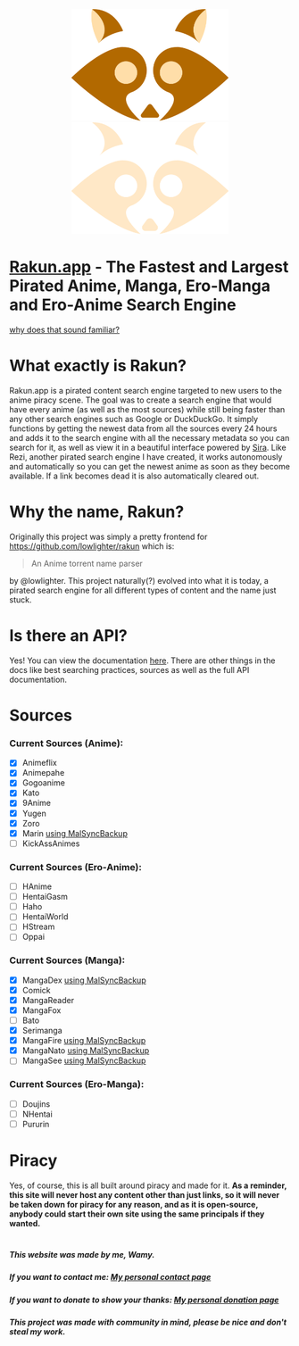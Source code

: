 <div align="center">
    <img src="/assets/RakunLogoDark.svg#gh-light-mode-only" height="200">
    <img src="/assets/RakunLogoLight.svg#gh-dark-mode-only" height="200">
</div>

# [Rakun.app](https://rakun.app) - The Fastest and Largest Pirated Anime, Manga, Ero-Manga and Ero-Anime Search Engine
[why does that sound familiar?](https://github.com/Wamy-Dev/ReziWebsite)


# What exactly is Rakun?
Rakun.app is a pirated content search engine targeted to new users to the anime piracy scene. The goal was to create a search engine that would have every anime (as well as the most sources) while still being faster than any other search engines such as Google or DuckDuckGo. It simply functions by getting the newest data from all the sources every 24 hours and adds it to the search engine with all the necessary metadata so you can search for it, as well as view it in a beautiful interface powered by [Sira](https://www.sira-design.party/). Like Rezi, another pirated search engine I have created, it works autonomously and automatically so you can get the newest anime as soon as they become available. If a link becomes dead it is also automatically cleared out.

# Why the name, Rakun?
Originally this project was simply a pretty frontend for https://github.com/lowlighter/rakun which is:
> An Anime torrent name parser

by @lowlighter. This project naturally(?) evolved into what it is today, a pirated search engine for all different types of content and the name just stuck.

# Is there an API?
Yes! You can view the documentation [here](https://docs.rakun.app). There are other things in the docs like best searching practices, sources as well as the full API documentation.

# Sources
### Current Sources (Anime):
- [x] Animeflix
- [x] Animepahe
- [x] Gogoanime
- [x] Kato
- [x] 9Anime
- [x] Yugen
- [x] Zoro
- [x] Marin [using MalSyncBackup](https://github.com/MALSync/MAL-Sync-Backup/tree/master/data/pages/Marin)
- [ ] KickAssAnimes

### Current Sources (Ero-Anime):
- [ ] HAnime
- [ ] HentaiGasm
- [ ] Haho
- [ ] HentaiWorld
- [ ] HStream
- [ ] Oppai

### Current Sources (Manga):
- [x] MangaDex [using MalSyncBackup](https://github.com/MALSync/MAL-Sync-Backup/tree/master/data/pages/Mangadex)
- [x] Comick
- [x] MangaReader
- [x] MangaFox
- [ ] Bato
- [x] Serimanga
- [x] MangaFire [using MalSyncBackup](https://github.com/MALSync/MAL-Sync-Backup/tree/master/data/pages/MangaFire)
- [x] MangaNato [using MalSyncBackup](https://github.com/MALSync/MAL-Sync-Backup/tree/master/data/pages/MangaNato)
- [ ] MangaSee [using MalSyncBackup](https://github.com/MALSync/MAL-Sync-Backup/tree/master/data/pages/MangaSee)

### Current Sources (Ero-Manga):
- [ ] Doujins
- [ ] NHentai
- [ ] Pururin

# Piracy
Yes, of course, this is all built around piracy and made for it. **As a reminder, this site will never host any content other than just links, so it will never be taken down for piracy for any reason, and as it is open-source, anybody could start their own site using the same principals if they wanted.**

#

##### This website was made by me, Wamy.
##### If you want to contact me: [My personal contact page](https://homeonacloud.com/contact)
##### If you want to donate to show your thanks: [My personal donation page](https://homeonacloud.com/donate)
##### This project was made with community in mind, please be nice and don't steal my work.






